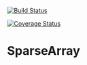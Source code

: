 [![Build Status](https://travis-ci.org/INGEOTEC/SparseArray.svg?branch=master)](https://travis-ci.org/INGEOTEC/SparseArray)

[![Coverage Status](https://coveralls.io/repos/github/INGEOTEC/SparseArray/badge.svg?branch=master)](https://coveralls.io/github/INGEOTEC/SparseArray?branch=master)
# SparseArray
